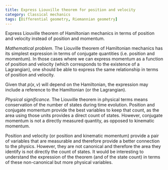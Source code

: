 ```yaml
---
title: Express Liouville theorem for position and velocity
category: Classical mechanics
tags: [Differential geometry, Riemannian geometry]
---
```

Express Liouville theorem of Hamiltonian mechanics in terms of position and velocity
instead of position and momentum.

*Mathematical problem.* The Liouville theorem  of Hamiltonian mechanics has
its simplest expression in terms of conjugate quantities (i.e. position and
momentum). In those cases where we can express momentum as a function of position
and velocity (which corresponds to the existence of a Lagrangian), one should
be able to express the same relationship in terms of position and velocity.

Given that $p(x,v)$ will depend on the Hamiltonian, the expression may include
a reference to the Hamiltonian (or the Lagrangian).

*Physical significance.* The Liouville theorem in physical terms means conservation
of the number of states during time evolution. Position and conjugate momentum provide
the best variables to keep that count, as the area using those units provides
a direct count of states. However, conjugate momentum is not a directly
measured quantity, as opposed to kinematic momentum.

Position and velocity (or position and kinematic momentum) provide a pair of
variables that are measurable and therefore provide a better connection to the
physics. However, they are not canonical and therefore the area they identify
is not directly the count of states. It would be interesting to understand the expression of the theorem (and of the state count) in terms of these
non-canonical but more physical variables.
